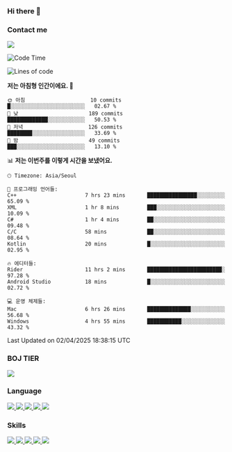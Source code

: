 ### Hi there 👋

<!-- Contact me-->
### Contact me
<a href="mailto:hiko1931@gmail.com">
    <img src="https://img.shields.io/badge/Gmail-D14836?logo=gmail&logoColor=white">
</a>

<!--START_SECTION:waka-->
![Code Time](http://img.shields.io/badge/Code%20Time-316%20hrs%2058%20mins-blue)

![Lines of code](https://img.shields.io/badge/%EC%A0%80%EB%8A%94%20%EC%97%AC%ED%83%9C%EA%B9%8C%EC%A7%80%20-3.2%20million%20%EC%A4%84%EC%9D%98%20%EC%BD%94%EB%93%9C%EB%A5%BC%20%EC%9E%91%EC%84%B1%ED%96%88%EC%96%B4%EC%9A%94.-blue)

**저는 아침형 인간이에요. 🐤** 

```text
🌞 아침                     10 commits          █░░░░░░░░░░░░░░░░░░░░░░░░   02.67 % 
🌆 낮　                     189 commits         █████████████░░░░░░░░░░░░   50.53 % 
🌃 저녁                     126 commits         ████████░░░░░░░░░░░░░░░░░   33.69 % 
🌙 밤　                     49 commits          ███░░░░░░░░░░░░░░░░░░░░░░   13.10 % 
```


📊 **저는 이번주를 이렇게 시간을 보냈어요.** 

```text
🕑︎ Timezone: Asia/Seoul

💬 프로그래밍 언어들: 
C++                      7 hrs 23 mins       ████████████████░░░░░░░░░   65.09 % 
XML                      1 hr 8 mins         ███░░░░░░░░░░░░░░░░░░░░░░   10.09 % 
C#                       1 hr 4 mins         ██░░░░░░░░░░░░░░░░░░░░░░░   09.48 % 
C/C                      58 mins             ██░░░░░░░░░░░░░░░░░░░░░░░   08.64 % 
Kotlin                   20 mins             █░░░░░░░░░░░░░░░░░░░░░░░░   02.95 % 

🔥 에디터들: 
Rider                    11 hrs 2 mins       ████████████████████████░   97.28 % 
Android Studio           18 mins             █░░░░░░░░░░░░░░░░░░░░░░░░   02.72 % 

💻 운영 체제들: 
Mac                      6 hrs 26 mins       ██████████████░░░░░░░░░░░   56.68 % 
Windows                  4 hrs 55 mins       ███████████░░░░░░░░░░░░░░   43.32 % 
```


 Last Updated on 02/04/2025 18:38:15 UTC
<!--END_SECTION:waka-->

<!-- BOJ -->
### BOJ TIER
[![](http://mazassumnida.wtf/api/v2/generate_badge?boj=swifter)](https://solved.ac/swifter)

### Language
<a href="https://java.com">
    <img src="https://img.shields.io/badge/Java-007396?logo=java&logoColor=white">
</a>
<a href="https://kotlinlang.org">
    <img src="https://img.shields.io/badge/Kotlin-7F52FF?logo=kotlin&logoColor=white">
</a>
<a href="https://developer.mozilla.org/ko/docs/Web/JavaScript">
    <img src="https://img.shields.io/badge/JavaScript-F7DF1E?logo=javascript&logoColor=white">
</a>
<a href="https://isocpp.org/">
    <img src="https://img.shields.io/badge/C++-00599C?logo=cplusplus&logoColor=white">
</a>
<a href="https://learn.microsoft.com/ko-kr/dotnet/csharp/">
    <img src="https://img.shields.io/badge/csharp-239120?logo=csharp&logoColor=white">
</a>


### Skills
<a href="https://developer.android.com">
    <img src="https://img.shields.io/badge/Android-3DDC84?logo=android&logoColor=white">
</a>
<a href="https://reactivex.io">
    <img src="https://img.shields.io/badge/ReactiveX-B7178C?logo=ReactiveX&logoColor=white">
</a>
<a href="https://nodejs.org">
    <img src="https://img.shields.io/badge/Node.js-339933?logo=node.js&logoColor=white">
</a>
<a href="https://unity.com/kr">
    <img src="https://img.shields.io/badge/unity-FFFFFF?logo=unity&logoColor=black">
</a>
<a href="https://www.unrealengine.com/ko">
    <img src="https://img.shields.io/badge/unrealengine-0E1128?logo=unrealengine&logoColor=white">
</a>
